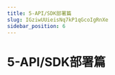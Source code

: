 ```yaml
---
title: 5-API/SDK部署篇
slug: IGziwUUieisNq7kP1qGcoIgRnXe
sidebar_position: 6
---
```



# 5-API/SDK部署篇

